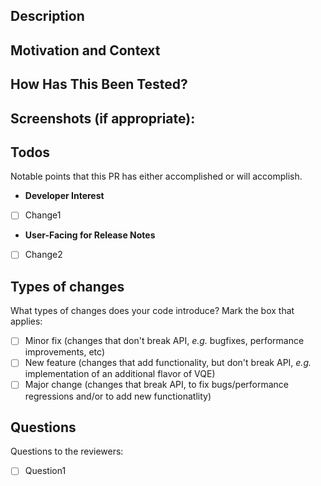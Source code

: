 <!--- 
Algorithmiq Pull Request template. Please follow the guidelines below.

* Provide a general summary of your changes in the Title above.
* Use labels to help the developers.
* Open pull request as Draft if it is a work-in-progress.
* Remove the unnecessary/irrelevant sections when opening the pull request.
-->

## Description

<!-- Describe your changes in detail. -->

## Motivation and Context

<!--
* Why is this change required? What problem does it solve?
* If it fixes an open issue, please link to the issue here.
-->
## How Has This Been Tested?
<!--
* Please describe in detail how you tested your changes.
* Include details of your testing environment, and the tests you ran to see how
your change affects other areas of the code, etc.
-->
## Screenshots (if appropriate):

## Todos

Notable points that this PR has either accomplished or will accomplish.
* **Developer Interest**
<!--- Changes affecting developers -->
  - [ ] Change1
* **User-Facing for Release Notes**
<!--- Changes affecting users and that should be added in the CHANGELOG -->
  - [ ] Change2

## Types of changes

What types of changes does your code introduce? Mark the box that applies:

- [ ] Minor fix (changes that don't break API, _e.g._ bugfixes, performance improvements, etc)
- [ ] New feature (changes that add functionality, but don't break API, _e.g._ implementation of an additional flavor of VQE)
- [ ] Major change (changes that break API, to fix bugs/performance regressions and/or to add new functionatlity)

## Questions

Questions to the reviewers:

- [ ] Question1
